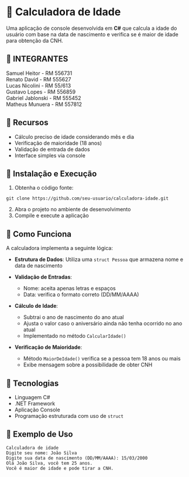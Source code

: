 # 📅 Calculadora de Idade

Uma aplicação de console desenvolvida em **C#** que calcula a idade do usuário com base na data de nascimento e verifica se é maior de idade para obtenção da CNH.

## 🔸 INTEGRANTES

Samuel Heitor - RM 556731<br />
Renato David - RM 555627<br />
Lucas Nicolini - RM 55/613<br />
Gustavo Lopes - RM 556859<br />
Gabriel Jablonski - RM 555452<br />
Matheus Munuera - RM 557812

## 🔹 Recursos

* Cálculo preciso de idade considerando mês e dia
* Verificação de maioridade (18 anos)
* Validação de entrada de dados
* Interface simples via console

## 🔹 Instalação e Execução

1. Obtenha o código fonte:

```
git clone https://github.com/seu-usuario/calculadora-idade.git
```

2. Abra o projeto no ambiente de desenvolvimento
3. Compile e execute a aplicação

## 🔹 Como Funciona

A calculadora implementa a seguinte lógica:

* **Estrutura de Dados**: 
  Utiliza uma `struct Pessoa` que armazena nome e data de nascimento

* **Validação de Entradas**:
  - Nome: aceita apenas letras e espaços
  - Data: verifica o formato correto (DD/MM/AAAA)

* **Cálculo de Idade**:
  - Subtrai o ano de nascimento do ano atual
  - Ajusta o valor caso o aniversário ainda não tenha ocorrido no ano atual
  - Implementado no método `CalcularIdade()`

* **Verificação de Maioridade**:
  - Método `MaiorDeIdade()` verifica se a pessoa tem 18 anos ou mais
  - Exibe mensagem sobre a possibilidade de obter CNH

## 🔹 Tecnologias

* Linguagem C#
* .NET Framework
* Aplicação Console
* Programação estruturada com uso de `struct`

## 🔹 Exemplo de Uso

```
Calculadora de idade
Digite seu nome: João Silva
Digite sua data de nascimento (DD/MM/AAAA): 15/03/2000
Olá João Silva, você tem 25 anos.
Você é maior de idade e pode tirar a CNH.
```
